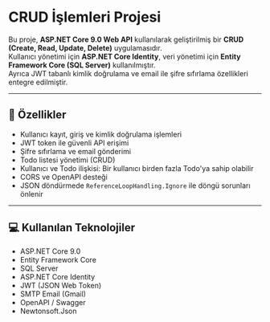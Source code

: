 # CRUD İşlemleri Projesi

Bu proje, **ASP.NET Core 9.0 Web API** kullanılarak geliştirilmiş bir **CRUD (Create, Read, Update, Delete)** uygulamasıdır.  
Kullanıcı yönetimi için **ASP.NET Core Identity**, veri yönetimi için **Entity Framework Core (SQL Server)** kullanılmıştır.  
Ayrıca JWT tabanlı kimlik doğrulama ve email ile şifre sıfırlama özellikleri entegre edilmiştir.

---

## 🚀 Özellikler

- Kullanıcı kayıt, giriş ve kimlik doğrulama işlemleri
- JWT token ile güvenli API erişimi
- Şifre sıfırlama ve email gönderimi
- Todo listesi yönetimi (CRUD)
- Kullanıcı ve Todo ilişkisi: Bir kullanıcı birden fazla Todo'ya sahip olabilir
- CORS ve OpenAPI desteği
- JSON döndürmede `ReferenceLoopHandling.Ignore` ile döngü sorunları önlenir

---

## 💻 Kullanılan Teknolojiler

- ASP.NET Core 9.0
- Entity Framework Core
- SQL Server
- ASP.NET Core Identity
- JWT (JSON Web Token)
- SMTP Email (Gmail)
- OpenAPI / Swagger
- Newtonsoft.Json
